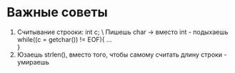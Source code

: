 # Важные советы
1. Считывание строоки:
   int c; \\ Пишешь char -> вместо int - подыхаешь 
   while((c = getchar()) != EOF){ 
   ...   
   }    
2. Юзаешь strlen(), вместо того, чтобы самому считать длину строки - умираешь
